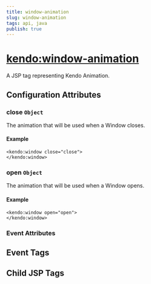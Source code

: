 ```yaml
---
title: window-animation
slug: window-animation
tags: api, java
publish: true
---
```


# <kendo:window-animation>
A JSP tag representing Kendo Animation.

## Configuration Attributes


### close `Object`

The animation that will be used when a Window closes.

#### Example
    <kendo:window close="close">
    </kendo:window>



### open `Object`

The animation that will be used when a Window opens.

#### Example
    <kendo:window open="open">
    </kendo:window>



### Event Attributes

## Event Tags


## Child JSP Tags

